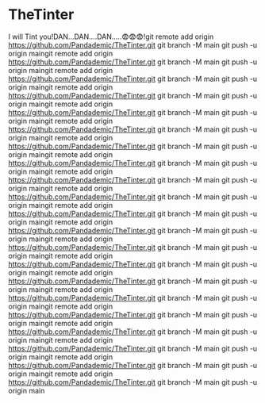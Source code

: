 # TheTinter
I will Tint you!DAN...DAN....DAN.....😨😨😨!git remote add origin https://github.com/Pandademic/TheTinter.git
git branch -M main
git push -u origin maingit remote add origin https://github.com/Pandademic/TheTinter.git
git branch -M main
git push -u origin maingit remote add origin https://github.com/Pandademic/TheTinter.git
git branch -M main
git push -u origin maingit remote add origin https://github.com/Pandademic/TheTinter.git
git branch -M main
git push -u origin maingit remote add origin https://github.com/Pandademic/TheTinter.git
git branch -M main
git push -u origin maingit remote add origin https://github.com/Pandademic/TheTinter.git
git branch -M main
git push -u origin maingit remote add origin https://github.com/Pandademic/TheTinter.git
git branch -M main
git push -u origin maingit remote add origin https://github.com/Pandademic/TheTinter.git
git branch -M main
git push -u origin maingit remote add origin https://github.com/Pandademic/TheTinter.git
git branch -M main
git push -u origin maingit remote add origin https://github.com/Pandademic/TheTinter.git
git branch -M main
git push -u origin maingit remote add origin https://github.com/Pandademic/TheTinter.git
git branch -M main
git push -u origin maingit remote add origin https://github.com/Pandademic/TheTinter.git
git branch -M main
git push -u origin maingit remote add origin https://github.com/Pandademic/TheTinter.git
git branch -M main
git push -u origin maingit remote add origin https://github.com/Pandademic/TheTinter.git
git branch -M main
git push -u origin maingit remote add origin https://github.com/Pandademic/TheTinter.git
git branch -M main
git push -u origin maingit remote add origin https://github.com/Pandademic/TheTinter.git
git branch -M main
git push -u origin maingit remote add origin https://github.com/Pandademic/TheTinter.git
git branch -M main
git push -u origin maingit remote add origin https://github.com/Pandademic/TheTinter.git
git branch -M main
git push -u origin maingit remote add origin https://github.com/Pandademic/TheTinter.git
git branch -M main
git push -u origin maingit remote add origin https://github.com/Pandademic/TheTinter.git
git branch -M main
git push -u origin maingit remote add origin https://github.com/Pandademic/TheTinter.git
git branch -M main
git push -u origin main

